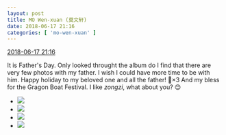 ```yaml
---
layout: post
title: MO Wen-xuan (莫文轩)
date: 2018-06-17 21:16
categories: [ 'mo-wen-xuan' ]
---
```


<div class="weibo-info">
  <a href="https://weibo.com/6505418468/GlOZh4MEg">2018-06-17 21:16</a>
</div>

It is Father's Day. Only looked throught the album do I find that there are very few photos with my father. I wish I could have more time to be with him. Happy holiday to my beloved one and all the father! 🎉×3 And my bless for the Gragon Boat Festival. I like *zongzi*, what about you? 😊

<!-- more -->

<ul class="weibo-pic-list-2">
  <li class="weibo-pic">
    <a href="http://wx4.sinaimg.cn/mw690/0076g4wkgy1fsehamyfocj30u0140x2n.jpg"><img src="http://wx4.sinaimg.cn/thumb150/0076g4wkgy1fsehamyfocj30u0140x2n.jpg"/></a>
  </li>
  <li class="weibo-pic">
    <a href="http://wx3.sinaimg.cn/mw690/0076g4wkgy1fsehew5prpj30tr1sgnpd.jpg"><img src="http://wx3.sinaimg.cn/thumb150/0076g4wkgy1fsehew5prpj30tr1sgnpd.jpg"/></a>
  </li>
  <li class="weibo-pic">
    <a href="http://wx4.sinaimg.cn/mw690/0076g4wkgy1fsehez16w8j30ts1sgqv5.jpg"><img src="http://wx4.sinaimg.cn/thumb150/0076g4wkgy1fsehez16w8j30ts1sgqv5.jpg"/></a>
  </li>
  <li class="weibo-pic">
    <a href="http://wx1.sinaimg.cn/mw690/0076g4wkgy1fsehes392xj30tr1sgu0x.jpg"><img src="http://wx1.sinaimg.cn/thumb150/0076g4wkgy1fsehes392xj30tr1sgu0x.jpg"/></a>
  </li>
</ul>
